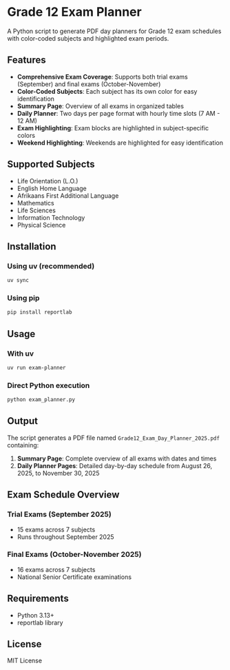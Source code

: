 # Grade 12 Exam Planner

A Python script to generate PDF day planners for Grade 12 exam schedules with color-coded subjects and highlighted exam periods.

## Features

- **Comprehensive Exam Coverage**: Supports both trial exams (September) and final exams (October-November)
- **Color-Coded Subjects**: Each subject has its own color for easy identification
- **Summary Page**: Overview of all exams in organized tables
- **Daily Planner**: Two days per page format with hourly time slots (7 AM - 12 AM)
- **Exam Highlighting**: Exam blocks are highlighted in subject-specific colors
- **Weekend Highlighting**: Weekends are highlighted for easy identification

## Supported Subjects

- Life Orientation (L.O.)
- English Home Language
- Afrikaans First Additional Language
- Mathematics
- Life Sciences
- Information Technology
- Physical Science

## Installation

### Using uv (recommended)

```bash
uv sync
```

### Using pip

```bash
pip install reportlab
```

## Usage

### With uv

```bash
uv run exam-planner
```

### Direct Python execution

```bash
python exam_planner.py
```

## Output

The script generates a PDF file named `Grade12_Exam_Day_Planner_2025.pdf` containing:

1. **Summary Page**: Complete overview of all exams with dates and times
2. **Daily Planner Pages**: Detailed day-by-day schedule from August 26, 2025, to November 30, 2025

## Exam Schedule Overview

### Trial Exams (September 2025)
- 15 exams across 7 subjects
- Runs throughout September 2025

### Final Exams (October-November 2025)
- 16 exams across 7 subjects
- National Senior Certificate examinations

## Requirements

- Python 3.13+
- reportlab library

## License

MIT License